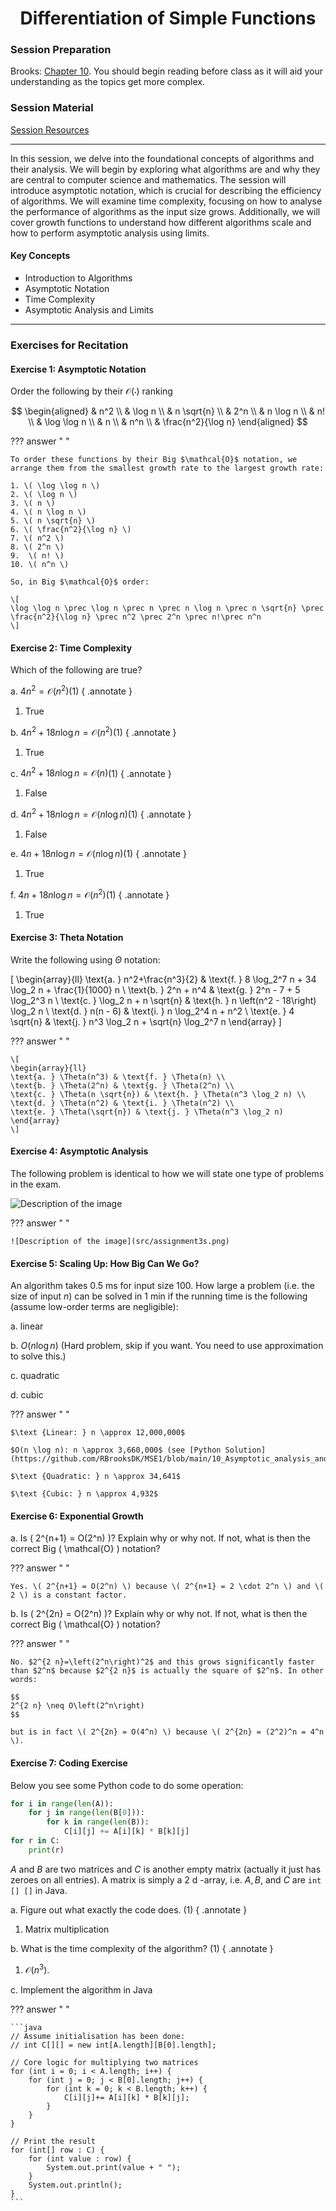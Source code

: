 <h1 align="center">Differentiation of Simple Functions</h1>

### Session Preparation

Brooks: [Chapter 10](https://drive.google.com/file/d/1P9eidJb5qtlZgvHCtqu4uuPa5FFU0Zpn/view?usp=sharing). You should begin reading before class as it will aid your understanding as the topics get more complex.

### Session Material

[Session Resources](https://viaucdk-my.sharepoint.com/:f:/g/personal/rib_viauc_dk/Eql9J0ssd15HumyWWOVSuEoBcnNt7n6v8APYzbEPKq8kvw?e=eg8aH3)

--------------------------

In this session, we delve into the foundational concepts of algorithms and their analysis. We will begin by exploring what algorithms are and why they are central to computer science and mathematics. The session will introduce asymptotic notation, which is crucial for describing the efficiency of algorithms. We will examine time complexity, focusing on how to analyse the performance of algorithms as the input size grows. Additionally, we will cover growth functions to understand how different algorithms scale and how to perform asymptotic analysis using limits.

#### Key Concepts
- Introduction to Algorithms
- Asymptotic Notation
- Time Complexity
- Asymptotic Analysis and Limits
--------------------------

### Exercises for Recitation

#### Exercise 1: Asymptotic Notation
Order the following by their $\mathcal{O}(\cdot)$ ranking

$$
\begin{aligned}
& n^2 \\
& \log n \\
& n \sqrt{n} \\
& 2^n \\
& n \log n \\
& n! \\
& \log \log n \\
& n \\
& n^n \\
& \frac{n^2}{\log n}
\end{aligned}
$$

??? answer "&nbsp;"

    To order these functions by their Big $\mathcal{O}$ notation, we arrange them from the smallest growth rate to the largest growth rate:

    1. \( \log \log n \)
    2. \( \log n \)
    3. \( n \)
    4. \( n \log n \)
    5. \( n \sqrt{n} \)
    6. \( \frac{n^2}{\log n} \)
    7. \( n^2 \)
    8. \( 2^n \)
    9.  \( n! \)
    10. \( n^n \)

    So, in Big $\mathcal{O}$ order:

    \[
    \log \log n \prec \log n \prec n \prec n \log n \prec n \sqrt{n} \prec \frac{n^2}{\log n} \prec n^2 \prec 2^n \prec n!\prec n^n
    \]


#### Exercise 2: Time Complexity
Which of the following are true?

a. $4 n^2=\mathcal{O}\left(n^2\right)$(1)
{ .annotate }

1. True

b. $4 n^2+18 n \log n=\mathcal{O}\left(n^2\right)$(1)
{ .annotate }

1. True

c. $4 n^2+18 n \log n=\mathcal{O}(n)$(1)
{ .annotate }

1. False

d. $4 n^2+18 n \log n=\mathcal{O}(n \log n)$(1)
{ .annotate }

1. False

e. $4 n+18 n \log n=\mathcal{O}(n \log n)$(1)
{ .annotate }

1. True

f. $4 n+18 n \log n=\mathcal{O}\left(n^2\right)$(1)
{ .annotate }

1. True

#### Exercise 3: Theta Notation

Write the following using $\Theta$ notation:

\[
\begin{array}{ll}
\text{a. } n^2+\frac{n^3}{2} & \text{f. } 8 \log_2^7 n + 34 \log_2 n + \frac{1}{1000} n \\
\text{b. } 2^n + n^4 & \text{g. } 2^n - 7 + 5 \log_2^3 n \\
\text{c. } \log_2 n + n \sqrt{n} & \text{h. } n \left(n^2 - 18\right) \log_2 n \\
\text{d. } n(n - 6) & \text{i. } n \log_2^4 n + n^2 \\
\text{e. } 4 \sqrt{n} & \text{j. } n^3 \log_2 n + \sqrt{n} \log_2^7 n
\end{array}
\]

??? answer "&nbsp;"

    \[
    \begin{array}{ll}
    \text{a. } \Theta(n^3) & \text{f. } \Theta(n) \\
    \text{b. } \Theta(2^n) & \text{g. } \Theta(2^n) \\
    \text{c. } \Theta(n \sqrt{n}) & \text{h. } \Theta(n^3 \log_2 n) \\
    \text{d. } \Theta(n^2) & \text{i. } \Theta(n^2) \\
    \text{e. } \Theta(\sqrt{n}) & \text{j. } \Theta(n^3 \log_2 n)
    \end{array}
    \]

#### Exercise 4: Asymptotic Analysis
The following problem is identical to how we will state one type of problems in the exam.

![Description of the image](src/assignment3.png)

??? answer "&nbsp;"

    ![Description of the image](src/assignment3s.png)

#### Exercise 5: Scaling Up: How Big Can We Go?
An algorithm takes 0.5 ms for input size 100. How large a problem (i.e. the size of input $n$) can be solved in 1 min if the running time is the following (assume low-order terms are negligible):

a. linear

b. $O(n \log n)$  (Hard problem, skip if you want. You need to use approximation to solve this.)

c. quadratic

d. cubic

??? answer "&nbsp;"

    
    $\text {Linear: } n \approx 12,000,000$

    $O(n \log n): n \approx 3,660,000$ (see [Python Solution](https://github.com/RBrooksDK/MSE1/blob/main/10_Asymptotic_analysis_and_Big_O_notation/Solution%205b.ipynb))
    
    $\text {Quadratic: } n \approx 34,641$ 
    
    $\text {Cubic: } n \approx 4,932$

#### Exercise 6: Exponential Growth

a. Is \( 2^{n+1} = O(2^n) \)? Explain why or why not. If not, what is then the correct Big \( \mathcal{O} \) notation?

??? answer "&nbsp;"

    Yes. \( 2^{n+1} = O(2^n) \) because \( 2^{n+1} = 2 \cdot 2^n \) and \( 2 \) is a constant factor.


b. Is \( 2^{2n} = O(2^n) \)? Explain why or why not. If not, what is then the correct Big \( \mathcal{O} \) notation?

??? answer "&nbsp;"

    No. $2^{2 n}=\left(2^n\right)^2$ and this grows significantly faster than $2^n$ because $2^{2 n}$ is actually the square of $2^n$. In other words:

    $$
    2^{2 n} \neq O\left(2^n\right)
    $$

    but is in fact \( 2^{2n} = O(4^n) \) because \( 2^{2n} = (2^2)^n = 4^n \).

#### Exercise 7: Coding Exercise

Below you see some Python code to do some operation:
 
```python
for i in range(len(A)):
    for j in range(len(B[0])):
        for k in range(len(B)):
            C[i][j] += A[i][k] * B[k][j]
for r in C:
    print(r)
```
$A$ and $B$ are two matrices and $C$ is another empty matrix (actually it just has zeroes on all entries). A matrix is simply a 2 d -array, i.e. $A, B$, and $C$ are `int [] []` in Java.

a. Figure out what exactly the code does. (1)
{ .annotate }

1. Matrix multiplication

b. What is the time complexity of the algorithm? (1)
{ .annotate }

1. $\mathcal{O}\left(n^3\right)$.

c. Implement the algorithm in Java

??? answer "&nbsp;"

    ```java
    // Assume initialisation has been done:
    // int C[][] = new int[A.length][B[0].length];

    // Core logic for multiplying two matrices
    for (int i = 0; i < A.length; i++) {
        for (int j = 0; j < B[0].length; j++) {
            for (int k = 0; k < B.length; k++) {
                C[i][j]+= A[i][k] * B[k][j];
            }
        }
    }
    
    // Print the result
    for (int[] row : C) {
        for (int value : row) {
            System.out.print(value + " ");
        }
        System.out.println();
    }
    ```
